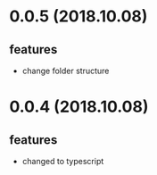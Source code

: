 # 0.0.5 (2018.10.08)
## features
* change folder structure

# 0.0.4 (2018.10.08)
## features
* changed to typescript